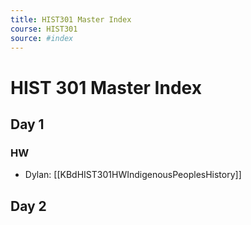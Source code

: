```yaml
---
title: HIST301 Master Index
course: HIST301
source: #index 
---
```


# HIST 301 Master Index

## Day 1

### HW
- Dylan: [[KBdHIST301HWIndigenousPeoplesHistory]]

## Day 2
